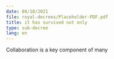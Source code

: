 ```yaml
---
date: 08/10/2021
file: royal-decrees/Placeholder-PDF.pdf
title: it has survived not only
type: sub-decree
lang: en
---
```


Collaboration is a key component of many

